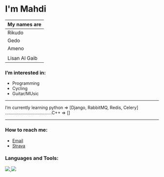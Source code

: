 # I'm Mahdi #

| My names are |
| --- |
| Rikudo       |
| Gedo         |
| Ameno        |
|  |
| Lisan Al Gaib |


### I’m interested in: ###
  * Programming
  * Cycling
  * Guitar/MUsic

  ---
  
 I’m currently learning python => [Django, RabbitMQ, Redis, Celery]<br/>
 ......................................C++    => []
 
  ---
  
### How to reach me: ###
  * [Email](smiron1703@gmail.com)
  * [Strava](https://www.strava.com/athletes/49587463)

<h3 align="left">Languages and Tools:</h3>
<p align="left">
 <a href="https://python.org">
  <img src="https://upload.wikimedia.org/wikipedia/commons/thumb/c/c3/Python-logo-notext.svg/110px-Python-logo-notext.svg.png?20100317150552">
 </a>
 <a href="https://www.djangoproject.com/">
  <img src="https://upload.wikimedia.org/wikipedia/commons/thumb/7/75/Django_logo.svg/260px-Django_logo.svg.png?20101010121142">
 </a>

</p>

<!---
tiberius-kirk/tiberius-kirk is a ✨ special ✨ repository because its `README.md` (this file) appears on your GitHub profile.
You can click the Preview link to take a look at your changes.
--->
